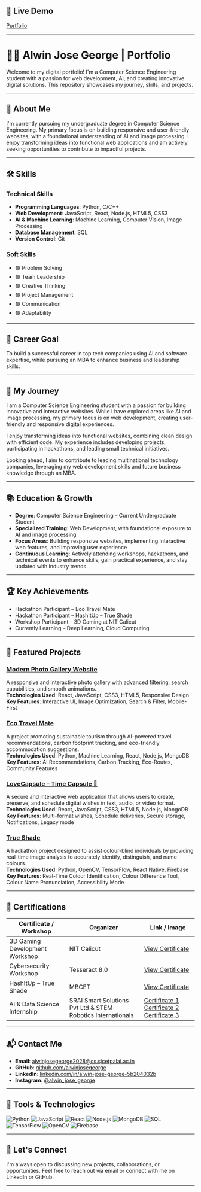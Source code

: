 ## 🚀 Live Demo

[Portfolio](https://alwinportfolio.vercel.app/)

---



# 👨‍💻 Alwin Jose George | Portfolio 
Welcome to my digital portfolio! I'm a Computer Science Engineering student with a passion for web development, AI, and creating innovative digital solutions. This repository showcases my journey, skills, and projects.

---

## 📌 About Me

I'm currently pursuing my undergraduate degree in Computer Science Engineering. My primary focus is on building responsive and user-friendly websites, with a foundational understanding of AI and image processing. I enjoy transforming ideas into functional web applications and am actively seeking opportunities to contribute to impactful projects.

---

## 🛠️ Skills

### Technical Skills
- **Programming Languages**: Python, C/C++
- **Web Development**: JavaScript, React, Node.js, HTML5, CSS3
- **AI & Machine Learning**: Machine Learning, Computer Vision, Image Processing
- **Database Management**: SQL
- **Version Control**: Git

### Soft Skills
- 🟢 Problem Solving  
- 🟢 Team Leadership  
- 🟢 Creative Thinking  
- 🟢 Project Management  
- 🟢 Communication  
- 🟢 Adaptability  

---

## 🎯 Career Goal

To build a successful career in top tech companies using AI and software expertise, while pursuing an MBA to enhance business and leadership skills.

---

## 🧭 My Journey

I am a Computer Science Engineering student with a passion for building innovative and interactive websites. While I have explored areas like AI and image processing, my primary focus is on web development, creating user-friendly and responsive digital experiences.

I enjoy transforming ideas into functional websites, combining clean design with efficient code. My experience includes developing projects, participating in hackathons, and leading small technical initiatives.

Looking ahead, I aim to contribute to leading multinational technology companies, leveraging my web development skills and future business knowledge through an MBA.

---

## 📚 Education & Growth

- **Degree**: Computer Science Engineering – Current Undergraduate Student  
- **Specialized Training**: Web Development, with foundational exposure to AI and image processing  
- **Focus Areas**: Building responsive websites, implementing interactive web features, and improving user experience  
- **Continuous Learning**: Actively attending workshops, hackathons, and technical events to enhance skills, gain practical experience, and stay updated with industry trends

---

## 🏆 Key Achievements

- Hackathon Participant – Eco Travel Mate  
- Hackathon Participant – HashItUp – True Shade  
- Workshop Participant – 3D Gaming at NIT Calicut  
- Currently Learning – Deep Learning, Cloud Computing  

---

## 💼 Featured Projects

### [Modern Photo Gallery Website](https://github.com/alwinjosegeorge/Alwins-modern-gallery)  
A responsive and interactive photo gallery with advanced filtering, search capabilities, and smooth animations.  
**Technologies Used**: React, JavaScript, CSS3, HTML5, Responsive Design  
**Key Features**: Interactive UI, Image Optimization, Search & Filter, Mobile-First  

### [Eco Travel Mate](https://github.com/alwinjosegeorge/Eco-Travel-Mate)  
A project promoting sustainable tourism through AI-powered travel recommendations, carbon footprint tracking, and eco-friendly accommodation suggestions.  
**Technologies Used**: Python, Machine Learning, React, Node.js, MongoDB  
**Key Features**: AI Recommendations, Carbon Tracking, Eco-Routes, Community Features  

### [LoveCapsule – Time Capsule 💌](https://github.com/alwinjosegeorge/LoveCapsule)  
A secure and interactive web application that allows users to create, preserve, and schedule digital wishes in text, audio, or video format.  
**Technologies Used**: React, JavaScript, CSS3, HTML5, Node.js, MongoDB  
**Key Features**: Multi-format wishes, Schedule deliveries, Secure storage, Notifications, Legacy mode  

### [True Shade](https://github.com/alwinjosegeorge/True_shade)  
A hackathon project designed to assist colour-blind individuals by providing real-time image analysis to accurately identify, distinguish, and name colours.  
**Technologies Used**: Python, OpenCV, TensorFlow, React Native, Firebase  
**Key Features**: Real-Time Colour Identification, Colour Difference Tool, Colour Name Pronunciation, Accessibility Mode  

---

## 🧠 Certifications

| Certificate / Workshop | Organizer | Link / Image |
|-----------------------|----------|--------------|
| 3D Gaming Development Workshop | NIT Calicut | [View Certificate](https://media.licdn.com/dms/image/v2/D4E22AQFFfd7wU0SemQ/feedshare-shrink_800/B4EZcxIIjwHkAg-/0/1748875915051?e=1761782400&v=beta&t=ThfEzojZSUA5-1e1bUDBGWu-jNrMoLhLREKZYLLML9c) |
| Cybersecurity Workshop | Tesseract 8.0 | [View Certificate](https://media.licdn.com/dms/image/v2/D4E22AQFcA2H0SqbasA/feedshare-shrink_800/B4EZcx1GNQG4Ak-/0/1748887698630?e=1761782400&v=beta&t=RulWtPn0UyCg32ThGlzndaQ9l8xQI9a4wEOnrzC6fr0) |
| HashItUp – True Shade | MBCET | [View Certificate](https://github.com/alwinjosegeorge/alwinjosegeorge/blob/main/certificate/hashitup%20certificates.jpg) |
| AI & Data Science Internship | SRAI Smart Solutions Pvt Ltd & STEM Robotics Internationals | [Certificate 1](https://media.licdn.com/dms/image/v2/D4E22AQHKmRKGnyyAcg/feedshare-shrink_800/B4EZgn9lm6HgAk-/0/1753017116788?e=1761782400&v=beta&t=bWfEQPxUC5el-eIcAPVcoFEa3AKamWU21hbyY_ChowE) [Certificate 2](https://media.licdn.com/dms/image/v2/D4E22AQFX1wabVmLXDA/feedshare-shrink_800/B4EZgn.faoGYAg-/0/1753017356859?e=1761782400&v=beta&t=9N6vp4t-nQ3bJNyyO2gTxsSSfYC_Rv6yfoEMJtayCm0) [Certificate 3](https://media.licdn.com/dms/image/v2/D4E22AQHVLc9KfIHVxw/feedshare-shrink_2048_1536/B4EZgn_AkVGcAs-/0/1753017495545?e=1761782400&v=beta&t=9a0O1wpADIa-G_G90SF59J62BqnnKMRGM503qjCzP0E) |

---

## 📬 Contact Me

- **Email**: [alwinjosegeorge2028@cs.sjcetpalai.ac.in](mailto:alwinjosegeorge2028@cs.sjcetpalai.ac.in)  
- **GitHub**: [github.com/alwinjosegeorge](https://github.com/alwinjosegeorge)  
- **LinkedIn**: [linkedin.com/in/alwin-jose-george-5b204032b](https://www.linkedin.com/in/alwin-jose-george-5b204032b)  
- **Instagram**: [@alwin_jose_george](https://www.instagram.com/alwin_jose_george/)

---

## 🧰 Tools & Technologies

![Python](https://img.shields.io/badge/Python-3776AB?style=flat&logo=python&logoColor=white)
![JavaScript](https://img.shields.io/badge/JavaScript-F7DF1E?style=flat&logo=javascript&logoColor=black)
![React](https://img.shields.io/badge/React-61DAFB?style=flat&logo=react&logoColor=black)
![Node.js](https://img.shields.io/badge/Node.js-339933?style=flat&logo=node.js&logoColor=white)
![MongoDB](https://img.shields.io/badge/MongoDB-47A248?style=flat&logo=mongodb&logoColor=white)
![SQL](https://img.shields.io/badge/SQL-4479A1?style=flat&logo=postgresql&logoColor=white)
![TensorFlow](https://img.shields.io/badge/TensorFlow-FF6F00?style=flat&logo=tensorflow&logoColor=white)
![OpenCV](https://img.shields.io/badge/OpenCV-5C3EE8?style=flat&logo=opencv&logoColor=white)
![Firebase](https://img.shields.io/badge/Firebase-FFCA28?style=flat&logo=firebase&logoColor=black)

---

## 🧭 Let's Connect

I'm always open to discussing new projects, collaborations, or opportunities. Feel free to reach out via email or connect with me on LinkedIn or GitHub.

---


